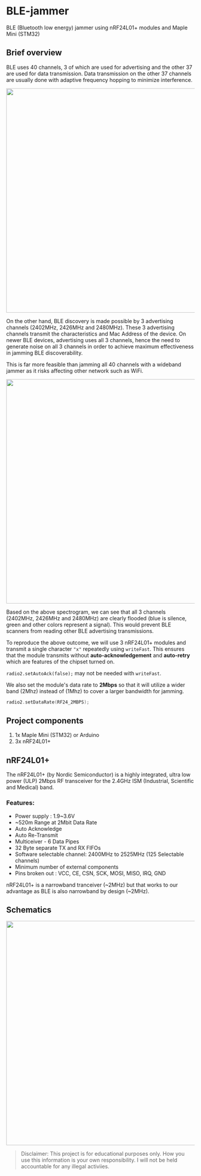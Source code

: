 # BLE-jammer
BLE (Bluetooth low energy) jammer using nRF24L01+ modules and Maple Mini (STM32)

## Brief overview
BLE uses 40 channels, 3 of which are used for advertising and the other 37 are used for data transmission.
Data transmission on the other 37 channels are usually done with adaptive frequency hopping to minimize interference.

<img src="https://www.rfwireless-world.com/images/BLE-frequency-channels.jpg" width="600">

On the other hand, BLE discovery is made possible by 3 advertising channels (2402MHz, 2426MHz and 2480MHz).
These 3 advertising channels transmit the characteristics and Mac Address of the device.
On newer BLE devices, advertising uses all 3 channels, hence the need to generate noise on all
3 channels in order to achieve maximum effectiveness in jamming BLE discoverability.

This is far more feasible than jamming all 40 channels with a wideband jammer as it risks affecting other network such as WiFi.

<img src="https://user-images.githubusercontent.com/7874219/85138533-8295e200-b275-11ea-97c1-f21c1f8e7b08.png" width="600">

Based on the above spectrogram, we can see that all 3 channels (2402MHz, 2426MHz and 2480MHz) are
clearly flooded (blue is silence, green and other colors represent a signal). This would prevent BLE
scanners from reading other BLE advertising transmissions.

To reproduce the above outcome, we will use 3 nRF24L01+ modules and transmit a single character `"x"` repeatedly
using `writeFast`. This ensures that the module transmits without **auto-acknowledgement** and **auto-retry** which are features of the chipset turned on.

`radio2.setAutoAck(false);` may not be needed with `writeFast`.

We also set the module's data rate to **2Mbps** so that it will utilize a wider band (2Mhz) instead of (1Mhz) to cover a larger bandwidth for jamming.

```C++
radio2.setDataRate(RF24_2MBPS);
```

## Project components
1. 1x Maple Mini (STM32) or Arduino
2. 3x nRF24L01+

## nRF24L01+
The nRF24L01+ (by Nordic Semiconductor) is a highly integrated, 
ultra low power (ULP) 2Mbps RF transceiver for the 2.4GHz ISM (Industrial, 
Scientific and Medical) band. 

### Features:
* Power supply : 1.9~3.6V
* ~520m Range at 2Mbit Data Rate
* Auto Acknowledge
* Auto Re-Transmit
* Multiceiver - 6 Data Pipes
* 32 Byte separate TX and RX FIFOs
* Software selectable channel: 2400MHz to 2525MHz (125 Selectable channels)
* Minimum number of external components
* Pins broken out : VCC, CE, CSN, SCK, MOSI, MISO, IRQ, GND

nRF24L01+ is a narrowband tranceiver (~2MHz) but that works to our advantage as BLE is also narrowband by design (~2MHz).

## Schematics

<img src="https://user-images.githubusercontent.com/7874219/96770057-94011d80-1412-11eb-9f14-6b99a9cd8875.png" width="600">


> Disclaimer: This project is for educational purposes only. How you use this information is your own responsibility. I will not be held accountable for any illegal activiies.
